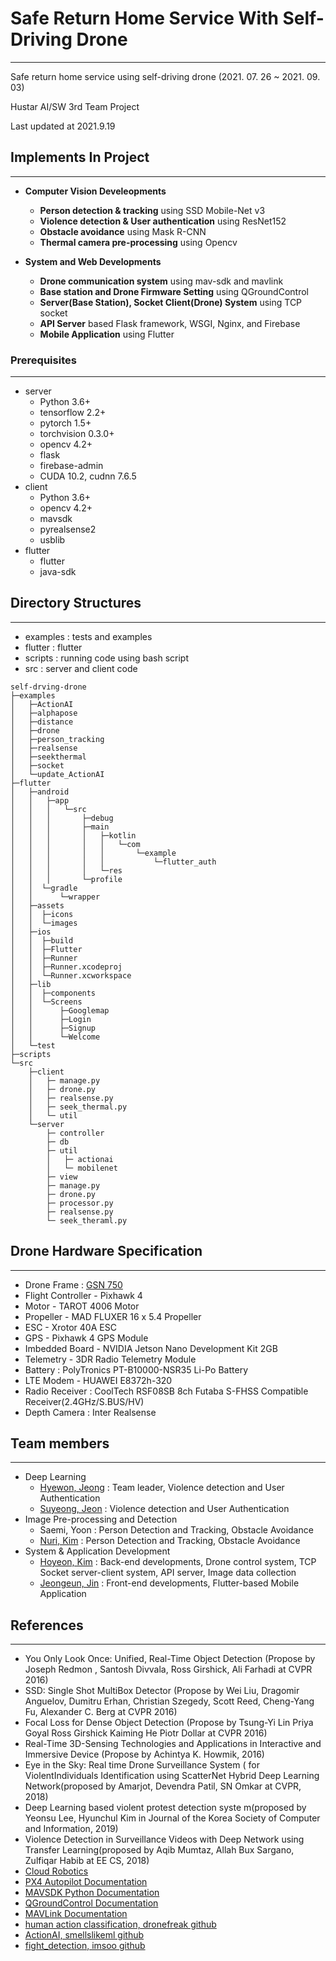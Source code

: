 # Safe Return Home Service With Self-Driving Drone

---

Safe return home service using self-driving drone (2021. 07. 26 ~ 2021. 09. 03)

Hustar AI/SW 3rd Team Project 

Last updated at 2021.9.19

## Implements In Project

---

- **Computer Vision Develeopments**
    - **Person detection & tracking** using SSD Mobile-Net v3
    - **Violence detection & User authentication** using ResNet152
    - **Obstacle avoidance** using Mask R-CNN
    - **Thermal camera pre-processing** using Opencv

- **System and Web Developments**
    - **Drone communication system** using mav-sdk and mavlink
    - **Base station and Drone Firmware Setting** using QGroundControl
    - **Server(Base Station), Socket Client(Drone) System** using TCP socket
    - **API Server** based Flask framework, WSGI, Nginx, and Firebase
    - **Mobile Application** using Flutter

### Prerequisites

---

- server
    - Python 3.6+
    - tensorflow 2.2+
    - pytorch 1.5+
    - torchvision 0.3.0+
    - opencv 4.2+
    - flask
    - firebase-admin
    - CUDA 10.2, cudnn 7.6.5
- client
    - Python 3.6+
    - opencv 4.2+
    - mavsdk
    - pyrealsense2
    - usblib
- flutter
    - flutter
    - java-sdk

## Directory Structures

---

- examples : tests and examples
- flutter : flutter
- scripts : running code using bash script
- src : server and client code

```
self-drving-drone
├─examples
│   ├─ActionAI
│   ├─alphapose
│   ├─distance
│   ├─drone
│   ├─person_tracking
│   ├─realsense
│   ├─seekthermal
│   ├─socket
│   └─update_ActionAI
├─flutter
│   ├─android
│   │   ├─app
│   │   │   └─src
│   │   │       ├─debug
│   │   │       ├─main
│   │   │       │   ├─kotlin
│   │   │       │   │   └─com
│   │   │       │   │       └─example
│   │   │       │   │           └─flutter_auth
│   │   │       │   └─res
│   │   │       └─profile
│   │  └─gradle
│   │      └─wrapper
│   ├─assets
│   │  ├─icons
│   │  └─images
│   ├─ios
│   │  ├─build
│   │  ├─Flutter
│   │  ├─Runner
│   │  ├─Runner.xcodeproj
│   │  └─Runner.xcworkspace
│   ├─lib
│   │  ├─components
│   │  └─Screens
│   │      ├─Googlemap
│   │      ├─Login
│   │      ├─Signup
│   │      └─Welcome
│   └─test
├─scripts
└─src
    ├─client
    │   ├─ manage.py
    │   ├─ drone.py
    │   ├─ realsense.py
    │   ├─ seek_thermal.py
    │   └─ util
    └─server
        ├─ controller
        ├─ db
        ├─ util
        │   ├─ actionai
        │   └─ mobilenet
        ├─ view
        ├─ manage.py
        ├─ drone.py
        ├─ processor.py
        ├─ realsense.py
        └─ seek_theraml.py
```

## Drone Hardware Specification

---

- Drone Frame : [GSN 750](https://smartstore.naver.com/itssg/products/5164489850)
- Flight Controller - Pixhawk 4
- Motor - TAROT 4006 Motor
- Propeller - MAD FLUXER 16 x 5.4 Propeller
- ESC -  Xrotor 40A ESC
- GPS - Pixhawk 4 GPS Module
- Imbedded Board - NVIDIA Jetson Nano Development Kit 2GB
- Telemetry - 3DR Radio Telemetry Module
- Battery : PolyTronics PT-B10000-NSR35 Li-Po Battery
- LTE Modem - HUAWEI E8372h-320
- Radio Receiver : CoolTech RSF08SB 8ch Futaba S-FHSS Compatible Receiver(2.4GHz/S.BUS/HV)
- Depth Camera : Inter Realsense

## **Team members**

---

- Deep Learning
    - [Hyewon, Jeong](https://github.com/hyemWon) : Team leader, Violence detection and User Authentication
    - [Suyeong, Jeon](https://github.com/devsuyoung) : Violence detection and User Authentication
- Image Pre-processing and Detection
    - Saemi, Yoon : Person Detection and Tracking, Obstacle Avoidance
    - [Nuri, Kim](https://github.com/dev-wendy) : Person Detection and Tracking, Obstacle Avoidance
- System & Application Development
    - [Hoyeon, Kim](https://github.com/mozzihozzi) : Back-end developments, Drone control system, TCP Socket server-client system, API server, Image data collection
    - [Jeongeun, Jin](https://github.com/dev-merry) : Front-end developments, Flutter-based Mobile Application

## References

---

- You Only Look Once: Unified, Real-Time Object Detection (Propose by Joseph Redmon , Santosh Divvala, Ross Girshick, Ali Farhadi at CVPR 2016)
- SSD: Single Shot MultiBox Detector (Propose by Wei Liu, Dragomir Anguelov, Dumitru Erhan, Christian Szegedy, Scott Reed, Cheng-Yang Fu, Alexander C. Berg at CVPR 2016)
- Focal Loss for Dense Object Detection (Propose by Tsung-Yi Lin Priya Goyal Ross Girshick Kaiming He Piotr Dollar at CVPR 2016)
- Real-Time 3D-Sensing Technologies and Applications in Interactive and Immersive Device (Propose by Achintya K. Howmik, 2016)
- Eye in the Sky: Real time Drone Surveillance System ( for ViolentIndividuals Identification using ScatterNet Hybrid Deep Learning Network(proposed by Amarjot, Devendra Patil, SN Omkar at CVPR, 2018)
- Deep Learning based violent protest detection syste m(proposed by Yeonsu Lee, Hyunchul Kim in Journal of the Korea Society of Computer and Information, 2019)
- Violence Detection in Surveillance Videos with Deep Network using Transfer Learning(proposed by Aqib Mumtaz, Allah Bux Sargano, Zulfiqar Habib at EE CS, 2018)
- [Cloud Robotics](https://en.wikipedia.org/wiki/Cloud_robotics)
- [PX4 Autopilot Documentation](https://docs.px4.io/master/en/)
- [MAVSDK Python Documentation](http://mavsdk-python-docs.s3-website.eu-central-1.amazonaws.com/)
- [QGroundControl Documentation](https://docs.qgroundcontrol.com/master/en/index.html)
- [MAVLink Documentation](https://mavlink.io/en/)
- [human action classification, dronefreak github](https://github.com/dronefreak/human-action-classification)
- [ActionAI, smellslikeml github](https://github.com/smellslikeml/ActionAI)
- [fight_detection, imsoo github](https://github.com/imsoo/fight_detection)
